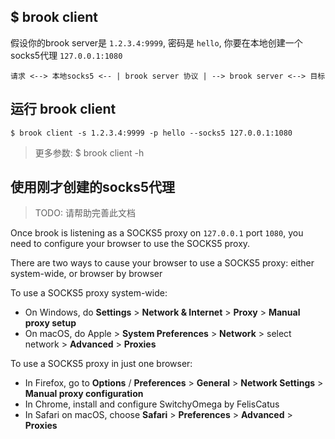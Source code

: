 ## $ brook client

假设你的brook server是 `1.2.3.4:9999`, 密码是 `hello`, 你要在本地创建一个socks5代理 `127.0.0.1:1080`

```
请求 <--> 本地socks5 <-- | brook server 协议 | --> brook server <--> 目标
```

## 运行 brook client

```
$ brook client -s 1.2.3.4:9999 -p hello --socks5 127.0.0.1:1080
```

> 更多参数: $ brook client -h

## 使用刚才创建的socks5代理

> TODO: 请帮助完善此文档

Once brook is listening as a SOCKS5 proxy on `127.0.0.1` port `1080`, you need to configure your browser to use the SOCKS5 proxy.

There are two ways to cause your browser to use a SOCKS5 proxy: either system-wide, or browser by browser

To use a SOCKS5 proxy system-wide:

* On Windows, do **Settings** > **Network & Internet** > **Proxy** > **Manual proxy setup**
* On macOS, do Apple > **System Preferences** > **Network** > select network > **Advanced** > **Proxies**

To use a SOCKS5 proxy in just one browser:

* In Firefox, go to **Options** / **Preferences** > **General** > **Network Settings** > **Manual proxy configuration**
* In Chrome, install and configure SwitchyOmega by FelisCatus
* In Safari on macOS, choose **Safari** > **Preferences** > **Advanced** > **Proxies**
